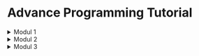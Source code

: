# Advance Programming Tutorial

<details>
<summary>Modul 1</summary>

## Reflection 1

### 🔹 Clean Code and Secure Coding 

- Menggunakan nama yang jelas dan deskriptif untuk variabel, fungsi, dan kelas.  
- Memakai fungsi yang pendek, melakukan satu tugas, dan memiliki nama yang mencerminkan tujuannya.
- Tidak menulis komen yang boros.
- Memerhatikan layout kode sehingga mudah dibaca.
- Menggunakan post method.

### 🔹 Improvement

Salah satu masalah yang saya alami adalah tidak bisa menggunakan PutMapping dan DeleteMapping untuk fitur edit dan delete sehingga saya tetap menggunakan PostMapping untuk keduanya.


## Reflection 2

1. Dengan menulis unit test, saya merasa lebih yakin terhadap kebenaran kode. Jumlah unit test dalam sebuah class 
   tidak memiliki batasan, bisa disesuaikan dengan kompleksitas program. Meskipun memiliki 100% code coverage, kode 
   belum pasti bebas dari bug atau error. Ada metode pengujian lainnya yang dapat dilakukan.
2. Menggunakan setup procedures dan instance variables yang sama, dapat mempertahankan kekonsistenan dan memudahkan
   maintenance. Namun terdapat potensi dalam isu clean code, seperti duplikasi dan penggunaan nama yang abstrak. 
   Setup procedures sebaiknya disesuaikan dengan test yang akan dilakukan begitupun dengan variabel.

</details>

<details>
<summary>Modul 2</summary>

## Reflection

### Code Quality Issues

1. **Remove unnecessary modifier**
   
   Sebelumnya pada ProductService saya menuliskan modifier `public` untuk setiap method. Namun karena itu merupakan 
   Interface, sudah otomatis tiap method adalah `public abstract` tanpa perlu ditulis.


2. **Change import**

   Sebelum perbaikan, saya menggunakan `*` saat mengimpor

   ```
   import org.springframework.web.bind.annotation.*;
   ```

   Karena notasi yang diperlukan hanya sedikit, saya ubah menjadi satu-satu
   ```
   import org.springframework.web.bind.annotation.RequestMapping;
   import org.springframework.web.bind.annotation.GetMapping;
   import org.springframework.web.bind.annotation.PostMapping;
   import org.springframework.web.bind.annotation.ModelAttribute;
   import org.springframework.web.bind.annotation.PathVariable;
   ```

### CI/CD workflows

Menurut saya, implementasi _workflows_ pada program saya sudah memenuhi definisi CI/CD. CI/CD memungkinkan terjadinya 
_testing_ program dan _deployment_ secara otomatis. Dengan menggunakan _github workflows_, program saya bisa 
menjalani _testing_ setiap kali terjadi push di suatu branch. Proses testing dalam _workflow_ CI ini melibatkan 
langkah-langkah seperti checkout code, setup Java toolchain, dan eksekusi unit tests menggunakan Gradle wrapper. 
Selain itu PMD dalam workflow lain menjalankan pengujian keamanan dan analisis kode yang lebih mendalam. Kode yang 
sudah benar kemudian akan di merge ke branch main dan otomatis deploy ke Paas Koyeb.

</details>
<details>
<summary>Modul 3</summary>

## Reflection

### SOLID Principles

1. Single Responsibility Principle - __SRP__

   Setiap kelas memiliki satu tanggung jawab. Sebagai contoh, ProductController dan CarController masing-masing 
   menangani HTTP request yang berbeda untuk entitas masing-masing.

2. Open/Closed Principle - __OCP__
   
   Kelas ProductServiceImpl dan CarServiceImpl dirancang untuk dapat diperluas tetapi tertutup untuk modifikasi. 
   Fungsionalitasnya dapat diperluas dengan menambahkan metode atau kelas baru, tetapi yang sudah ada tidak perlu 
   dimodifikasi.

3. Dependency Inversion Principle - __DIP__

   Suatu kelas harus bergantung pada abstraksi atau antarmuka, bukan implementasi konkret. Car Service dan Product 
   Service bergantung pada suatu interface dan tidak bergantung pada implementasi konkret dari repository.

### Advantages

- Kode lebih terstruktur dan mudah dipahami
- Penambahan fungsi lebih mudah dilakukan tanpa perlu mengubah fungsi yang sudah ada
- Mengurangi potensi masalah pada kode
- Memudahkan testing

### Disadvantages

- Memerlukan usaha yang lebih kompleks pada desain awal
- Terdapat potensi deesain menjadi terlalu kompleks, yang menyebabkan pemborosan waktu dan sumber daya

</details>